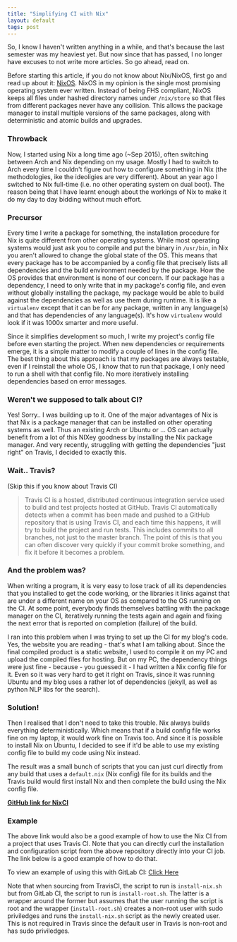 ```yaml
---
title: "Simplifying CI with Nix"
layout: default
tags: post
---
```


So, I know I haven't written anything in a while, and that's because the last
semester was my heaviest yet. But now since that has passed, I no longer have
excuses to not write more articles. So go ahead, read on.

Before starting this article, if you do not know about Nix/NixOS, first go and
read up about it: [NixOS](https://nixos.org/nixos/about.html). NixOS in my
opinion is the single most promising operating system ever written. Instead
of being FHS compliant, NixOS keeps all files under hashed directory names
under `/nix/store` so that files from different packages never have any
collision. This allows the package manager to install multiple versions of the
same packages, along with deterministic and atomic builds and upgrades.

### Throwback
Now, I started using Nix a long time ago (~Sep 2015), often switching between
Arch and Nix depending on my usage. Mostly I had to switch to Arch every time I
couldn't figure out how to configure something in Nix (the methodologies, ike
the ideoligies are very different). About an year ago I switched to Nix
full-time (i.e. no other operating system on dual boot). The reason being that
I have learnt enough about the workings of Nix to make it do my day to day
bidding without much effort.

### Precursor
Every time I write a package for something, the installation procedure for
Nix is quite different from other operating systems. While most operating
systems would just ask you to compile and put the binary in `/usr/bin`, in
Nix you aren't allowed to change the global state of the OS. This means that
every package has to be accompanied by a config file that precisely lists all
dependencies and the build environment needed by the package. How the OS
provides that environment is none of our concern. If our package has a
dependency, I need to only write that in my package's config file, and even
without globally installing the package, my package would be able to build
against the dependencies as well as use them during runtime. It is like a
`virtualenv` except that it can be for any package, written in any language(s)
and that has dependencies of any language(s). It's how `virtualenv` would look
if it was 1000x smarter and more useful.

Since it simplifies development so much, I write my project's config file
before even starting the project. When new dependencies or requirements emerge,
it is a simple matter to modify a couple of lines in the config file. The best
thing about this approach is that my packages are always testable, even if I
reinstall the whole OS, I know that to run that package, I only need to run a
shell with that config file. No more iteratively installing dependencies based
on error messages.

### Weren't we supposed to talk about CI?
Yes! Sorry.. I was building up to it. One of the major advantages of Nix is
that Nix is a package manager that can be installed on other operating systems
as well. Thus an existing Arch or Ubuntu or ... OS can actually benefit from a
lot of this NIXey goodness by installing the Nix package manager. And very
recently, struggling with getting the dependencies "just right" on Travis, I
decided to exactly this.

### Wait.. Travis?
(Skip this if you know about Travis CI)
> Travis CI is a hosted, distributed continuous integration service used to
> build and test projects hosted at GitHub. Travis CI automatically detects
> when a commit has been made and pushed to a GitHub repository that is using
> Travis CI, and each time this happens, it will try to build the project and
> run tests. This includes commits to all branches, not just to the master
> branch.
> The point of this is that you can often discover very quickly if your commit
> broke something, and fix it before it becomes a problem.

### And the problem was?
When writing a program, it is very easy to lose track of all its dependencies
that you installed to get the code working, or the libraries it links against
that are under a different name on your OS as compared to the OS running on the
CI. At some point, everybody finds themselves battling with the package manager
on the CI, iteratively running the tests again and again and fixing the next
error that is reported on completion (failure) of the build.

I ran into this problem when I was trying to set up the CI for my blog's code.
Yes, the website you are reading - that's what I am talking about. Since the
final compiled product is a static website, I used to compile it on my PC and
upload the compiled files for hosting. But on my PC, the dependency things were
just fine - because - you guessed it - I had written a Nix config file for it.
Even so it was very hard to get it right on Travis, since it was running Ubuntu
and my blog uses a rather lot of dependencies (jekyll, as well as python NLP
libs for the search).

### Solution!
Then I realised that I don't need to take this trouble. Nix always builds
everything deterministically. Which means that if a build config file works
fine on my laptop, it would work fine on Travis too. And since it is possible
to install Nix on Ubuntu, I decided to see if it'd be able to use my existing
config file to build my code using Nix instead.

The result was a small bunch of scripts that you can just curl directly from
any build that uses a `default.nix` (Nix config) file for its builds and the
Travis build would first install Nix and then complete the build using the
Nix config file.

**[GitHub link for NixCI](https://github.com/pallavagarwal07/NixCI)**

### Example
The above link would also be a good example of how to use the Nix CI from a
project that uses Travis CI. Note that you can directly curl the installation
and configuration script from the above repository directly into your CI job.
The link below is a good example of how to do that.

To view an example of using this with GitLab CI:
[Click Here](https://gitlab.com/pallavagarwal07/pallavagarwal07.gitlab.io/blob/fa853cf54ec8c294e35f194feeb528d27295ae47/.gitlab-ci.yml)

Note that when sourcing from TravisCI, the script to run is `install-nix.sh`
but from GitLab CI, the script to run is `install-root.sh`. The latter is a
wrapper around the former but assumes that the user running the script is root
and the wrapper (`install-root.sh`) creates a non-root user with sudo
priviledges and runs the `install-nix.sh` script as the newly created user.
This is not required in Travis since the default user in Travis is non-root
and has sudo priviledges.
